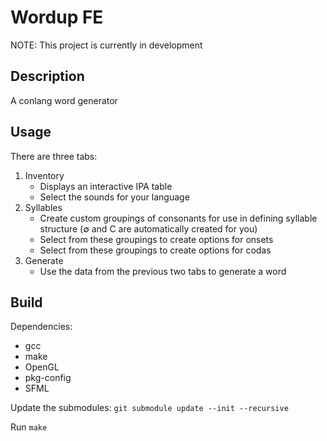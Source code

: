 # Wordup FE

NOTE: This project is currently in development

## Description

A conlang word generator

## Usage

There are three tabs:

1. Inventory
   - Displays an interactive IPA table
   - Select the sounds for your language
2. Syllables
   - Create custom groupings of consonants for use in defining syllable structure (∅ and C are automatically created for you)
   - Select from these groupings to create options for onsets
   - Select from these groupings to create options for codas
3. Generate
   - Use the data from the previous two tabs to generate a word

## Build

Dependencies:

- gcc
- make
- OpenGL
- pkg-config
- SFML

Update the submodules: `git submodule update --init --recursive`

Run `make`

